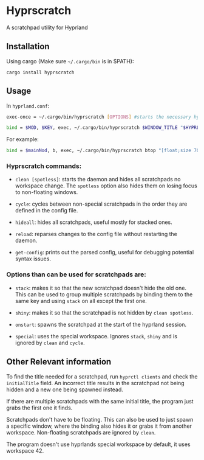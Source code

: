 # Hyprscratch

A scratchpad utility for Hyprland

## Installation
Using cargo (Make sure `~/.cargo/bin` is in $PATH):

```
cargo install hyprscratch
```

## Usage
In `hyprland.conf`:

```bash
exec-once = ~/.cargo/bin/hyprscratch [OPTIONS] #starts the necessary hyprscatch daemon

bind = $MOD, $KEY, exec, ~/.cargo/bin/hyprscratch $WINDOW_TITLE "$HYPRLAND_EXEC_COMMAND" [OPTIONS]
```

For example:

```bash
bind = $mainNod, b, exec, ~/.cargo/bin/hyprscratch btop "[float;size 70% 80%;center] kitty -e btop onstart"
```

### Hyprscratch commands:
* `clean [spotless]`: starts the daemon and hides all scratchpads no workspace change. The `spotless` option also hides them on losing focus to non-floating windows.

* `cycle`: cycles between non-special scratchpads in the order they are defined in the config file.

* `hideall`: hides all scratchpads, useful mostly for stacked ones.

* `reload`: reparses changes to the config file without restarting the daemon.

* `get-config`: prints out the parsed config, useful for debugging potential syntax issues.

### Options than can be used for scratchpads are:

* `stack`: makes it so that the new scratchpad doesn't hide the old one. This can be used to group multiple scratchpads by binding them to the same key and using `stack` on all except the first one. 

* `shiny`: makes it so that the scratchpad is not hidden by `clean spotless`.

* `onstart`: spawns the scratchpad at the start of the hyprland session.

* `special`: uses the special workspace. Ignores `stack`, `shiny` and is ignored by `clean` and `cycle`.


## Other Relevant information
To find the title needed for a scratchpad, run `hyprctl clients` and check the `initialTitle` field. An incorrect title results in the scratchpad not being hidden and a new one being spawned instead.

If there are multiple scratchpads with the same initial title, the program just grabs the first one it finds.

Scratchpads don't have to be floating. This can also be used to just spawn a specific window, where the binding also hides it or grabs it from another workspace. Non-floating scratchpads are ignored by `clean`.

The program doesn't use hyprlands special workspace by default, it uses workspace 42.
